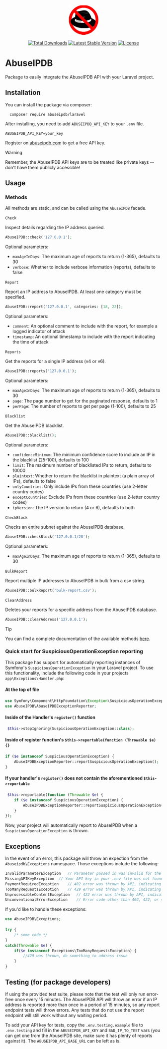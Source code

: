 <p align="center">
    <a href="https://github.com/AbuseIPDB/laravel" target="_blank">
        <img src=".github/logo.png" alt="AbuseIPDB Logo" />
    </a>
</p>

<p align="center">
    <a href="https://packagist.org/packages/AbuseIPDB/laravel"><img src="https://img.shields.io/packagist/dt/AbuseIPDB/laravel.svg" alt="Total Downloads"></a>
    <a href="https://packagist.org/packages/AbuseIPDB/laravel"><img src="https://img.shields.io/packagist/v/AbuseIPDB/laravel.svg" alt="Latest Stable Version"></a>
    <a href="https://packagist.org/packages/AbuseIPDB/laravel"><img src="https://img.shields.io/packagist/l/AbuseIPDB/laravel.svg" alt="License"></a>
</p>


# AbuseIPDB

Package to easily integrate the AbuseIPDB API with your Laravel project.

## Installation

You can install the package via composer:

```shell
  composer require abuseipdb/laravel
```

After installing, you need to add `ABUSEIPDB_API_KEY` to your `.env` file.

```dotenv
ABUSEIPDB_API_KEY=your_key
```

Register on [abuseipdb.com](https://www.abuseipdb.com/) to get a free API key.

> [!WARNING]
> Remember, the AbuseIPDB API keys are to be treated like private keys -- don't have them publicly accessible!

## Usage

### Methods

All methods are static, and can be called using the `AbuseIPDB` facade.

`Check`

Inspect details regarding the IP address queried.

```php
AbuseIPDB::check('127.0.0.1');
```

Optional parameters:
- `maxAgeInDays`: The maximum age of reports to return (1-365), defaults to 30
- `verbose`: Whether to include verbose information (reports), defaults to false

`Report`

Report an IP address to AbuseIPDB. At least one category must be specified.

```php
AbuseIPDB::report('127.0.0.1', categories: [18, 22]);
```

Optional parameters:
- `comment`: An optional comment to include with the report, for example a logged indicator of attack
- `timestamp`: An optional timestamp to include with the report indicating the time of attack

`Reports`

Get the reports for a single IP address (v4 or v6).

```php
AbuseIPDB::reports('127.0.0.1');
```

Optional parameters:
- `maxAgeInDays`: The maximum age of reports to return (1-365), defaults to 30
- `page`: The page number to get for the paginated response, defaults to 1
- `perPage`: The number of reports to get per page (1-100), defaults to 25

`Blacklist`

Get the AbuseIPDB blacklist.

```php
AbuseIPDB::blacklist();
```

Optional parameters:
- `confidenceMinimum`: The minimum confidence score to include an IP in the blacklist (25-100), defaults to 100
- `limit`: The maximum number of blacklisted IPs to return, defaults to 10000
- `plaintext`: Whether to return the blacklist in plaintext (a plain array of IPs), defaults to false
- `onlyCountries`: Only include IPs from these countries (use 2-letter country codes)
- `exceptCountries`: Exclude IPs from these countries (use 2-letter country codes)
- `ipVersion`: The IP version to return (4 or 6), defaults to both

`CheckBlock`

Checks an entire subnet against the AbuseIPDB database.

```php
AbuseIPDB::checkBlock('127.0.0.1/28');
```

Optional parameters:
- `maxAgeInDays`: The maximum age of reports to return (1-365), defaults to 30

`BulkReport`

Report multiple IP addresses to AbuseIPDB in bulk from a csv string.

```php
AbuseIPDB::bulkReport('bulk-report.csv');
```

`ClearAddress`

Deletes your reports for a specific address from the AbuseIPDB database.

```php
AbuseIPDB::clearAddress('127.0.0.1');
```

> [!TIP]
> You can find a complete documentation of the available methods [here](https://docs.abuseipdb.com).

### Quick start for SuspiciousOperationException reporting

This package has support for automatically reporting instances of Symfony's `SuspiciousOperationException` in your Laravel project. To use this functionality, include the following code in your projects `app\Exceptions\Handler.php`:

#### At the top of file

```php
use Symfony\Component\HttpFoundation\Exception\SuspiciousOperationException;
use AbuseIPDB\AbuseIPDBExceptionReporter;
```

#### Inside of the Handler's `register()` function

```php
 $this->stopIgnoring(SuspiciousOperationException::class);
```

#### Inside of register function's `$this->reportable(function (Throwable $e) {}`

```php
if ($e instanceof SuspiciousOperationException) {
    AbuseIPDBExceptionReporter::reportSuspiciousOperationException();
}
```

#### If your handler's `register()` does not contain the aforementioned `$this->reportable`

```php
 $this->reportable(function (Throwable $e) {
    if ($e instanceof SuspiciousOperationException) {
        AbuseIPDBExceptionReporter::reportSuspiciousOperationException();
    }    
});
```

Now, your project will automatically report to AbuseIPDB when a `SuspiciousOperationException` is thrown.

## Exceptions

In the event of an error, this package will throw an expection from the `Abuseipdb\Exceptions` namespace. Those exceptions include the following:

```php
InvalidParameterException   // Parameter passed in was invalid for the API.
MissingAPIKeyException  // Your API key in your .env file was not found or invalid.
PaymentRequiredException    // 402 error was thrown by API, indicating feature needs a higher subscription.
TooManyRequestsException    // 429 error was thrown by API, indicating request limit has been exceeded.
UnprocessableContentException   // 422 error was thrown by API, indicating request parameters could not be handled, either missing or incorrect.
UnconventionalErrorException    // Error code other than 402, 422, or 429 was returned by the API.
```

If you'd like to handle these exceptions:

```php
use AbuseIPDB\Exceptions; 

try {
    /* some code */
}
catch(Throwable $e) {
    if($e instanceof Exceptions\TooManyRequestsException) {
        //429 was thrown, do something to address issue
    }
}
```

## Testing (for package developers)

If using the provided test suite, please note that the test will only run error-free once every 15 minutes. The AbuseIPDB API will throw an error if an IP address is reported more than once in a period of 15 minutes, so any report endpoint tests will throw errors. Any tests that do not use the report endpoint will still work without any waiting period.

To add your API key for tests, copy the `.env.testing.example` file to `.env.testing` and fill in the `ABUSEIPDB_API_KEY` and `BAD_IP_TO_TEST` vars (you can get one from the AbuseIPDB site, make sure it has plenty of reports against it). The `ABUSEIPDB_API_BASE_URL` can be left as is.
